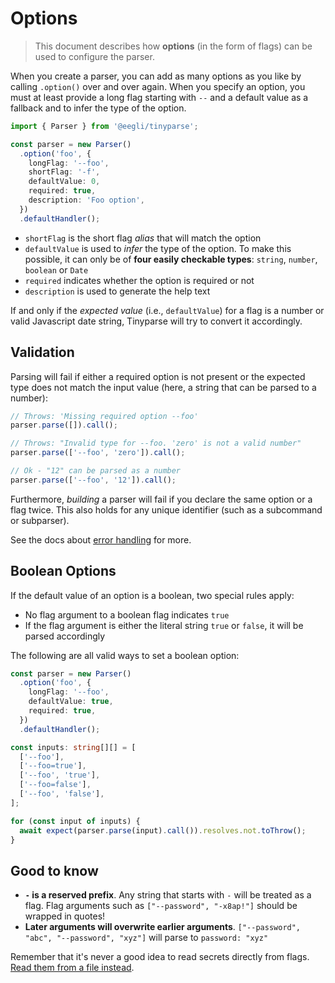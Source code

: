 # Options

> This document describes how **options** (in the form of flags) can be used to configure the parser.

When you create a parser, you can add as many options as you like by calling `.option()` over and over again. When you specify an option, you must at least provide a long flag starting with `--` and a default value as a fallback and to infer the type of the option.

```ts
import { Parser } from '@eegli/tinyparse';

const parser = new Parser()
  .option('foo', {
    longFlag: '--foo',
    shortFlag: '-f',
    defaultValue: 0,
    required: true,
    description: 'Foo option',
  })
  .defaultHandler();
```

- `shortFlag` is the short flag _alias_ that will match the option
- `defaultValue` is used to _infer_ the type of the option. To make this possible, it can only be of **four easily checkable types**: `string`, `number`, `boolean` or `Date`
- `required` indicates whether the option is required or not
- `description` is used to generate the help text

If and only if the _expected value_ (i.e., `defaultValue`) for a flag is a number or valid Javascript date string, Tinyparse will try to convert it accordingly.

## Validation

Parsing will fail if either a required option is not present or the expected type does not match the input value (here, a string that can be parsed to a number):

```ts
// Throws: 'Missing required option --foo'
parser.parse([]).call();

// Throws: "Invalid type for --foo. 'zero' is not a valid number"
parser.parse(['--foo', 'zero']).call();

// Ok - "12" can be parsed as a number
parser.parse(['--foo', '12']).call();
```

Furthermore, _building_ a parser will fail if you declare the same option or a flag twice. This also holds for any unique identifier (such as a subcommand or subparser).

See the docs about [error handling](reference/error-handling.md) for more.

## Boolean Options

If the default value of an option is a boolean, two special rules apply:

- No flag argument to a boolean flag indicates `true`
- If the flag argument is either the literal string `true` or `false`, it will be parsed accordingly

The following are all valid ways to set a boolean option:

```ts
const parser = new Parser()
  .option('foo', {
    longFlag: '--foo',
    defaultValue: true,
    required: true,
  })
  .defaultHandler();

const inputs: string[][] = [
  ['--foo'],
  ['--foo=true'],
  ['--foo', 'true'],
  ['--foo=false'],
  ['--foo', 'false'],
];

for (const input of inputs) {
  await expect(parser.parse(input).call()).resolves.not.toThrow();
}
```

## Good to know

- **`-` is a reserved prefix**. Any string that starts with `-` will be treated as a flag. Flag arguments such as `["--password", "-x8ap!"]` should be wrapped in quotes!
- **Later arguments will overwrite earlier arguments**. `["--password", "abc", "--password", "xyz"]` will parse to `password: "xyz"`

Remember that it's never a good idea to read secrets directly from flags. [Read them from a file instead](https://clig.dev/#arguments-and-flags).
